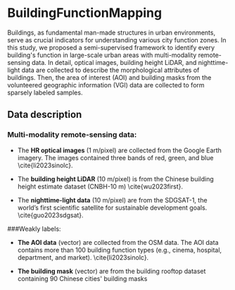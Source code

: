 # BuildingFunctionMapping
Buildings, as fundamental man-made structures in urban environments, serve as crucial indicators for understanding various city function zones. In this study, we proposed a semi-supervised framework to identify every building's function in large-scale urban areas with multi-modality remote-sensing data. In detail, optical images, building height LiDAR, and nighttime-light data are collected to describe the morphological attributes of buildings. Then, the area of interest (AOI) and building masks from the volunteered geographic information (VGI) data are collected to form sparsely labeled samples.

Data description
-------

### Multi-modality remote-sensing data:
* The **HR optical images** (1 m/pixel) are collected from the Google Earth imagery. The images contained three bands of red, green, and blue \cite{li2023sinolc}.

* The **building height LiDAR** (10 m/pixel) is from the Chinese building height estimate dataset (CNBH-10 m) \cite{wu2023first}.

* The **nighttime-light data** (10 m/pixel) are from the SDGSAT-1, the world’s first scientific satellite for sustainable development goals. \cite{guo2023sdgsat}.

###Weakly labels:

* **The AOI data** (vector) are collected from the OSM data. The AOI data contains more than 100 building function types (e.g., cinema, hospital, department, and market). \cite{li2023sinolc}.

* **The building mask** (vector) are from the building rooftop dataset containing 90 Chinese cities' building masks
